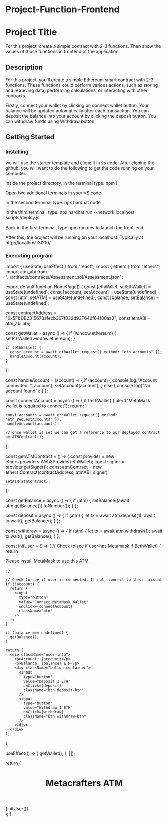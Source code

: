 # Project-Function-Frontend
# Project Title

For this project, create a simple contract with 2-3 functions. Then show the values of those functions in frontend of the application. 

## Description

For this project, you'll create a simple Ethereum smart contract with 2-3 functions. These functions could perform various actions, such as storing and retrieving data, performing calculations, or interacting with other contracts.

Firstly, connect your wallet by clicking on connect wallet button.
Your balance will be updated automatically after each transaction.
You can deposit the balance into your account by clicking the deposit button.
You can withdraw funds using Withdraw button.

## Getting Started

### Installing

we will use the starter template and clone it in vs code.
After cloning the github, you will want to do the following to get the code running on your computer.

Inside the project directory, in the terminal type: npm i

Open two additional terminals in your VS code

In the second terminal type: npx hardhat node

In the third terminal, type: npx hardhat run --network localhost scripts/deploy.js

Back in the first terminal, type npm run dev to launch the front-end.

After this, the project will be running on your localhost. Typically at http://localhost:3000/

### Executing program

import { useState, useEffect } from "react";
import { ethers } from "ethers";
import atm_abi from "../artifacts/contracts/Assessment.sol/Assessment.json";

export default function HomePage() {
  const [ethWallet, setEthWallet] = useState(undefined);
  const [account, setAccount] = useState(undefined);
  const [atm, setATM] = useState(undefined);
  const [balance, setBalance] = useState(undefined);

  const contractAddress = "0x5FbDB2315678afecb367f032d93F642f64180aa3";
  const atmABI = atm_abi.abi;

  const getWallet = async () => {
    if (window.ethereum) {
      setEthWallet(window.ethereum);
    }

    if (ethWallet) {
      const account = await ethWallet.request({ method: "eth_accounts" });
      handleAccount(account);
    }
  };

  const handleAccount = (account) => {
    if (account) {
      console.log("Account connected: ", account);
      setAccount(account);
    } else {
      console.log("No account found");
    }
  };

  const connectAccount = async () => {
    if (!ethWallet) {
      alert("MetaMask wallet is required to connect");
      return;
    }

    const accounts = await ethWallet.request({ method: "eth_requestAccounts" });
    handleAccount(accounts);

    // once wallet is set we can get a reference to our deployed contract
    getATMContract();
  };

  const getATMContract = () => {
    const provider = new ethers.providers.Web3Provider(ethWallet);
    const signer = provider.getSigner();
    const atmContract = new ethers.Contract(contractAddress, atmABI, signer);

    setATM(atmContract);
  };

  const getBalance = async () => {
    if (atm) {
      setBalance((await atm.getBalance()).toNumber());
    }
  };

  const deposit = async () => {
    if (atm) {
      let tx = await atm.deposit(1);
      await tx.wait();
      getBalance();
    }
  };

  const withdraw = async () => {
    if (atm) {
      let tx = await atm.withdraw(1);
      await tx.wait();
      getBalance();
    }
  };

  const initUser = () => {
    // Check to see if user has Metamask
    if (!ethWallet) {
      return <p>Please install MetaMask to use this ATM.</p>;
    }

    // Check to see if user is connected. If not, connect to their account
    if (!account) {
      return (
        <input
          type="button"
          value="Connect MetaMask Wallet"
          onClick={connectAccount}
          className="btn"
        />
      );
    }

    if (balance === undefined) {
      getBalance();
    }

    return (
      <div className="user-info">
        <p>Account: {account}</p>
        <p>Balance: {balance} ETH</p>
        <div className="button-container">
          <input
            type="button"
            value="Deposit 1 ETH"
            onClick={deposit}
            className="btn deposit-btn"
          />
          <input
            type="button"
            value="Withdraw 1 ETH"
            onClick={withdraw}
            className="btn withdraw-btn"
          />
        </div>
      </div>
    );
  };

  useEffect(() => {
    getWallet();
  }, []);

  return (
    <main className="container">
      <header>
        <h1>Metacrafters ATM</h1>
      </header>
      {initUser()}
      <style jsx>{`
        .container {
          display: flex;
          flex-direction: column;
          align-items: center;
          justify-content: center;
          min-height: 100vh;
          background-color: #f4f4f9;
          color: #333;
          font-family: Arial, sans-serif;
          padding: 20px;
        }
        header {
          margin-bottom: 20px;
          text-align: center;
        }
        h1 {
          font-size: 2.5em;
          color: #0070f3;
        }
        .user-info {
          background: #fff;
          padding: 20px;
          border-radius: 8px;
          box-shadow: 0 4px 6px rgba(0, 0, 0, 0.1);
          max-width: 300px;
          text-align: center;
          margin: 20px 0;
        }
        p {
          font-size: 1.1em;
          margin: 10px 0;
        }
        .btn {
          padding: 10px 15px;
          font-size: 1em;
          border-radius: 20px;
          cursor: pointer;
          margin: 10px 0;
          transition: background-color 0.3s ease, transform 0.2s ease;
          display: inline-block;
          border: none;
        }
        .btn:hover {
          transform: scale(1.05);
        }
        .deposit-btn {
          background-color: #4caf50;
          color: white;
        }
        .deposit-btn:hover {
          background-color: #45a049;
        }
        .withdraw-btn {
          background-color: #f44336;
          color: white;
        }
        .withdraw-btn:hover {
          background-color: #e53935;
        }
        .button-container {
          max-height: 100px;
          overflow-y: auto;
          padding: 5px;
        }
      `}</style>
    </main>
  );
}




